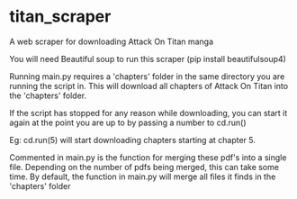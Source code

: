 # titan_scraper
A web scraper for downloading Attack On Titan manga

You will need Beautiful soup to run this scraper (pip install beautifulsoup4)

Running main.py requires a 'chapters' folder in the same directory you are running the script in.
This will download all chapters of Attack On Titan into the 'chapters' folder.

If the script has stopped for any reason while downloading, you can start it again at the point you are up to by passing a number to cd.run()

Eg: cd.run(5) will start downloading chapters starting at chapter 5.

Commented in main.py is the function for merging these pdf's into a single file. Depending on the number of pdfs being merged, this can take some time.
By default, the function in main.py will merge all files it finds in the 'chapters' folder
